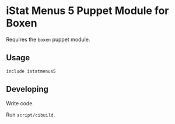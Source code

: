 # iStat Menus 5 Puppet Module for Boxen

Requires the `boxen` puppet module.

## Usage

```puppet
include istatmenus5
```

## Developing

Write code.

Run `script/cibuild`.
